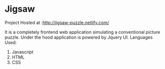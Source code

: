 # Jigsaw
Project Hosted at :http://jigsaw-puzzle.netlify.com/

It is a completely frontend web application simulating a conventional picture puzzle. Under the hood application is powered by Jquery UI.
Languages Used:
1. Javascript
2. HTML
3. CSS
